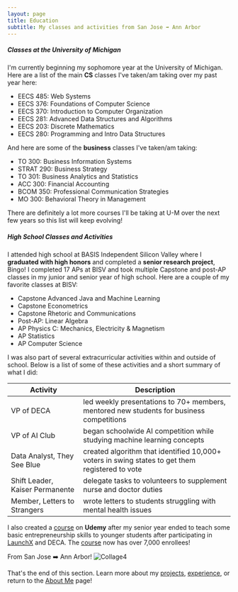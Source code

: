 ```yaml
---
layout: page
title: Education
subtitle: My classes and activities from San Jose ➡️ Ann Arbor
---
```



##### Classes at the University of Michigan

I'm currently beginning my sophomore year at the University of Michigan. Here are a list of the main **CS** classes I've taken/am taking over my past year here:
- EECS 485: Web Systems
- EECS 376: Foundations of Computer Science
- EECS 370: Introduction to Computer Organization
- EECS 281: Advanced Data Structures and Algorithms
- EECS 203: Discrete Mathematics
- EECS 280: Programming and Intro Data Structures

And here are some of the **business** classes I've taken/am taking:
- TO 300: Business Information Systems
- STRAT 290: Business Strategy
- TO 301: Business Analytics and Statistics
- ACC 300: Financial Accounting
- BCOM 350: Professional Communication Strategies
- MO 300: Behavioral Theory in Management

There are definitely a lot more courses I'll be taking at U-M over the next few years so this list will keep evolving!

##### High School Classes and Activities

I attended high school at BASIS Independent Silicon Valley where I **graduated with high honors** and completed a **senior research project**, Bingo! I completed 17 APs at BISV and took multiple Capstone and post-AP classes in my junior and senior year of high school. Here are a couple of my favorite classes at BISV:
- Capstone Advanced Java and Machine Learning
- Capstone Econometrics
- Capstone Rhetoric and Communications
- Post-AP: Linear Algebra
- AP Physics C: Mechanics, Electricity & Magnetism
- AP Statistics
- AP Computer Science

I was also part of several extracurricular activities within and outside of school. Below is a list of some of these activities and a short summary of what I did:

| Activity | Description | 
| --------------- | --------------- |
| VP of DECA | led weekly presentations to 70+ members, mentored new students for business competitions | 
| VP of AI Club | began schoolwide AI competition while studying machine learning concepts | 
| Data Analyst, They See Blue | created algorithm that identified 10,000+ voters in swing states to get them registered to vote |
| Shift Leader, Kaiser Permanente | delegate tasks to volunteers to supplement nurse and doctor duties |
| Member, Letters to Strangers | wrote letters to students struggling with mental health issues |

I also created a [course](https://www.udemy.com/course/introduction-to-entrepreneurship-tsi/learn/lecture/24172512#overview) on **Udemy** after my senior year ended to teach some basic entrepreneurship skills to younger students after participating in [LaunchX](https://launchx.com/) and DECA. The [course](https://www.udemy.com/course/introduction-to-entrepreneurship-tsi/learn/lecture/24584532#overview) now has over 7,000 enrollees!

From San Jose ➡️ Ann Arbor!
![Collage4](https://ronithgan.github.io/collage4.png)

That's the end of this section. Learn more about my [projects](https://ronithgan.github.io/projects/), [experience](https://ronithgan.github.io/experience/), or return to the [About Me](https://ronithgan.github.io/aboutme/) page!
